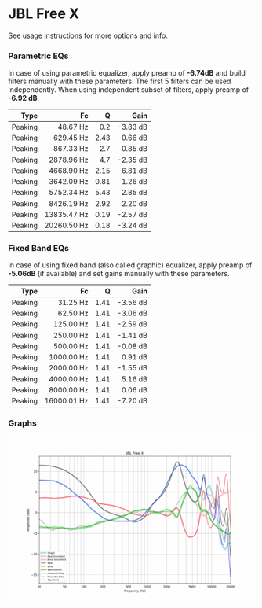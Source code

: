 # JBL Free X
See [usage instructions](https://github.com/jaakkopasanen/AutoEq#usage) for more options and info.

### Parametric EQs
In case of using parametric equalizer, apply preamp of **-6.74dB** and build filters manually
with these parameters. The first 5 filters can be used independently.
When using independent subset of filters, apply preamp of **-6.92 dB**.

| Type    | Fc          |    Q | Gain     |
|--------:|------------:|-----:|---------:|
| Peaking | 48.67 Hz    | 0.2  | -3.83 dB |
| Peaking | 629.45 Hz   | 2.43 | 0.66 dB  |
| Peaking | 867.33 Hz   | 2.7  | 0.85 dB  |
| Peaking | 2878.96 Hz  | 4.7  | -2.35 dB |
| Peaking | 4668.90 Hz  | 2.15 | 6.81 dB  |
| Peaking | 3642.09 Hz  | 0.81 | 1.26 dB  |
| Peaking | 5752.34 Hz  | 5.43 | 2.85 dB  |
| Peaking | 8426.19 Hz  | 2.92 | 2.20 dB  |
| Peaking | 13835.47 Hz | 0.19 | -2.57 dB |
| Peaking | 20260.50 Hz | 0.18 | -3.24 dB |

### Fixed Band EQs
In case of using fixed band (also called graphic) equalizer, apply preamp of **-5.06dB**
(if available) and set gains manually with these parameters.

| Type    | Fc          |    Q | Gain     |
|--------:|------------:|-----:|---------:|
| Peaking | 31.25 Hz    | 1.41 | -3.56 dB |
| Peaking | 62.50 Hz    | 1.41 | -3.06 dB |
| Peaking | 125.00 Hz   | 1.41 | -2.59 dB |
| Peaking | 250.00 Hz   | 1.41 | -1.41 dB |
| Peaking | 500.00 Hz   | 1.41 | -0.08 dB |
| Peaking | 1000.00 Hz  | 1.41 | 0.91 dB  |
| Peaking | 2000.00 Hz  | 1.41 | -1.55 dB |
| Peaking | 4000.00 Hz  | 1.41 | 5.16 dB  |
| Peaking | 8000.00 Hz  | 1.41 | 0.06 dB  |
| Peaking | 16000.01 Hz | 1.41 | -7.20 dB |

### Graphs
![](./JBL%20Free%20X.png)